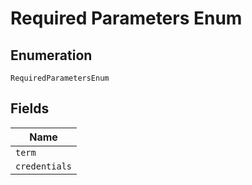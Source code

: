 
# Required Parameters Enum

## Enumeration

`RequiredParametersEnum`

## Fields

| Name |
|  --- |
| `term` |
| `credentials` |

